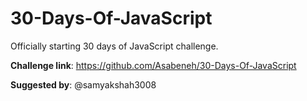 # 30-Days-Of-JavaScript
 Officially starting 30 days of JavaScript challenge.
 
 __Challenge link__: https://github.com/Asabeneh/30-Days-Of-JavaScript

__Suggested by__: @samyakshah3008
